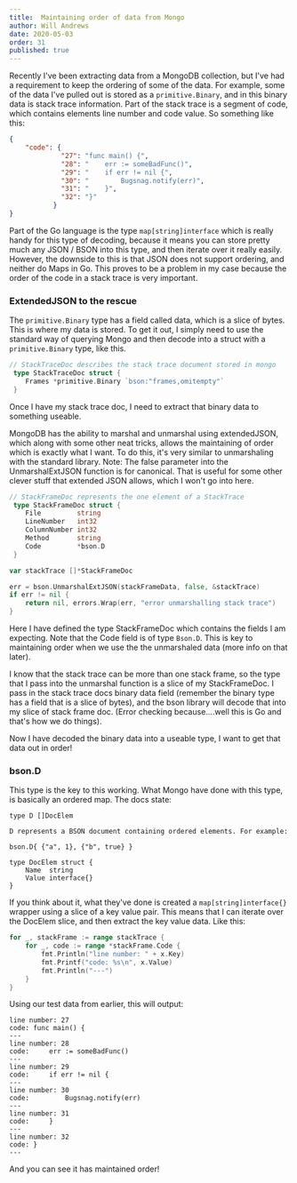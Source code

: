 ```yaml
---
title:  Maintaining order of data from Mongo
author: Will Andrews
date: 2020-05-03
order: 31
published: true
---
```


Recently I've been extracting data from a MongoDB collection, but I've had a requirement to keep the ordering of some of the data. For example, some of the data I've pulled out is stored as a ```primitive.Binary```, and in this binary data is stack trace information. Part of the stack trace is a segment of code, which contains elements line number and code value. So something like this:

```json
{
    "code": {
             "27": "func main() {",
             "28": "    err := someBadFunc()",
             "29": "    if err != nil {",
             "30": "        Bugsnag.notify(err)",
             "31": "    }",
             "32": "}"
           }
}
```

Part of the Go language is the type ```map[string]interface``` which is really handy for this type of decoding, because it means you can store pretty much any JSON / BSON into this type, and then iterate over it really easily. However, the downside to this is that JSON does not support ordering, and neither do Maps in Go. This proves to be a problem in my case because the order of the code in a stack trace is very important.


### ExtendedJSON to the rescue

The ```primitive.Binary``` type has a field called data, which is a slice of bytes. This is where my data is stored. To get it out, I simply need to use the standard way of querying Mongo and then decode into a struct with a ```primitive.Binary``` type, like this.

``` go
// StackTraceDoc describes the stack trace document stored in mongo
 type StackTraceDoc struct {
 	Frames *primitive.Binary `bson:"frames,omitempty"`
 }
```

Once I have my stack trace doc, I need to extract that binary data to something useable.

MongoDB has the ability to marshal and unmarshal using extendedJSON, which along with some other neat tricks, allows the maintaining of order which is exactly what I want. To do this, it's very similar to unmarshaling with the standard library. Note: The false parameter into the UnmarshalExtJSON function is for canonical. That is useful for some other clever stuff that extended JSON allows, which I won't go into here.

``` go
// StackFrameDoc represents the one element of a StackTrace
 type StackFrameDoc struct {
 	File         string
 	LineNumber   int32
 	ColumnNumber int32
 	Method       string
 	Code         *bson.D
 }

var stackTrace []*StackFrameDoc

err = bson.UnmarshalExtJSON(stackFrameData, false, &stackTrace)
if err != nil {
    return nil, errors.Wrap(err, "error unmarshalling stack trace")
}
```

Here I have defined the type StackFrameDoc which contains the fields I am expecting. Note that the Code field is of type ```Bson.D```. This is key to maintaining order when we use the the unmarshaled data (more info on that later).

I know that the stack trace can be more than one stack frame, so the type that I pass into the unmarshal function is a slice of my StackFrameDoc. I pass in the stack trace docs binary data field (remember the binary type has a field that is a slice of bytes), and the bson library will decode that into my slice of stack frame doc. (Error checking because....well this is Go and that's how we do things).



Now I have decoded the binary data into a useable type, I want to get that data out in order!

### bson.D

This type is the key to this working. What Mongo have done with this type, is basically an ordered map. The docs state:
```
type D []DocElem

D represents a BSON document containing ordered elements. For example:

bson.D{ {"a", 1}, {"b", true} }
```

```
type DocElem struct {
    Name  string
    Value interface{}
}
```

If you think about it, what they've done is created a ```map[string]interface{}``` wrapper using a slice of a key value pair. This means that I can iterate over the DocElem slice, and then extract the key value data. Like this:

``` go
for _, stackFrame := range stackTrace {
    for _, code := range *stackFrame.Code {
        fmt.Println("line number: " + x.Key)
        fmt.Printf("code: %s\n", x.Value)
        fmt.Println("---")
    }
}
```

Using our test data from earlier, this will output:

```
line number: 27
code: func main() {
---
line number: 28
code:     err := someBadFunc()
---
line number: 29
code:     if err != nil {
---
line number: 30
code:         Bugsnag.notify(err)
---
line number: 31
code:     }
---
line number: 32
code: }
---
```

And you can see it has maintained order!

